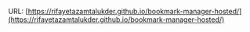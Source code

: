 URL: [https://rifayetazamtalukder.github.io/bookmark-manager-hosted/](https://rifayetazamtalukder.github.io/bookmark-manager-hosted/)